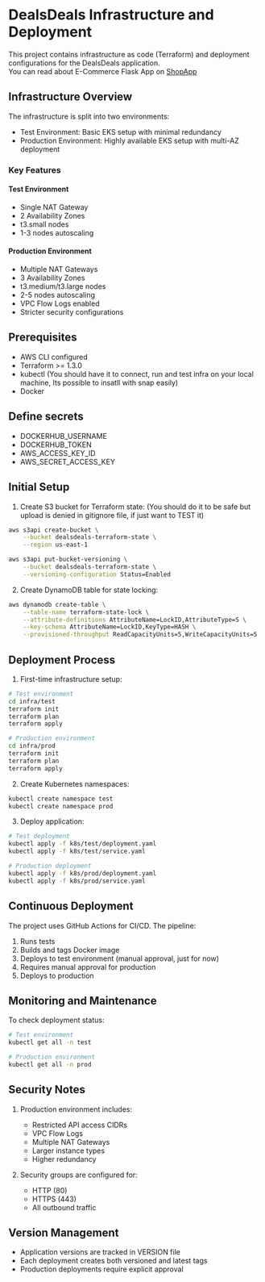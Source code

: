 # DealsDeals Infrastructure and Deployment

This project contains infrastructure as code (Terraform) and deployment configurations for the DealsDeals application.</br>
You can read about E-Commerce Flask App on [ShopApp](app/README.md)

## Infrastructure Overview

The infrastructure is split into two environments:
- Test Environment: Basic EKS setup with minimal redundancy
- Production Environment: Highly available EKS setup with multi-AZ deployment

### Key Features

#### Test Environment
- Single NAT Gateway
- 2 Availability Zones
- t3.small nodes
- 1-3 nodes autoscaling

#### Production Environment
- Multiple NAT Gateways
- 3 Availability Zones
- t3.medium/t3.large nodes
- 2-5 nodes autoscaling
- VPC Flow Logs enabled
- Stricter security configurations

## Prerequisites

- AWS CLI configured
- Terraform >= 1.3.0
- kubectl (You should have it to connect, run and test infra on your local machine, Its possible to insatll with snap easily)
- Docker
  
## Define secrets 
- DOCKERHUB_USERNAME
- DOCKERHUB_TOKEN
- AWS_ACCESS_KEY_ID
- AWS_SECRET_ACCESS_KEY

## Initial Setup

1. Create S3 bucket for Terraform state: (You should do it to be safe but upload is denied in gitignore file, if just want to TEST it)
```bash
aws s3api create-bucket \
    --bucket dealsdeals-terraform-state \
    --region us-east-1

aws s3api put-bucket-versioning \
    --bucket dealsdeals-terraform-state \
    --versioning-configuration Status=Enabled
```

2. Create DynamoDB table for state locking:
```bash
aws dynamodb create-table \
    --table-name terraform-state-lock \
    --attribute-definitions AttributeName=LockID,AttributeType=S \
    --key-schema AttributeName=LockID,KeyType=HASH \
    --provisioned-throughput ReadCapacityUnits=5,WriteCapacityUnits=5
```

## Deployment Process

1. First-time infrastructure setup:
```bash
# Test environment
cd infra/test
terraform init
terraform plan
terraform apply

# Production environment
cd infra/prod
terraform init
terraform plan
terraform apply
```

2. Create Kubernetes namespaces:
```bash
kubectl create namespace test
kubectl create namespace prod
```

3. Deploy application:
```bash
# Test deployment
kubectl apply -f k8s/test/deployment.yaml
kubectl apply -f k8s/test/service.yaml

# Production deployment
kubectl apply -f k8s/prod/deployment.yaml
kubectl apply -f k8s/prod/service.yaml
```

## Continuous Deployment

The project uses GitHub Actions for CI/CD. The pipeline:
1. Runs tests
2. Builds and tags Docker image
3. Deploys to test environment (manual approval, just for now)
4. Requires manual approval for production
5. Deploys to production

## Monitoring and Maintenance

To check deployment status:
```bash
# Test environment
kubectl get all -n test

# Production environment
kubectl get all -n prod
```

## Security Notes

1. Production environment includes:
   - Restricted API access CIDRs
   - VPC Flow Logs
   - Multiple NAT Gateways
   - Larger instance types
   - Higher redundancy

2. Security groups are configured for:
   - HTTP (80)
   - HTTPS (443)
   - All outbound traffic

## Version Management

- Application versions are tracked in VERSION file
- Each deployment creates both versioned and latest tags
- Production deployments require explicit approval
